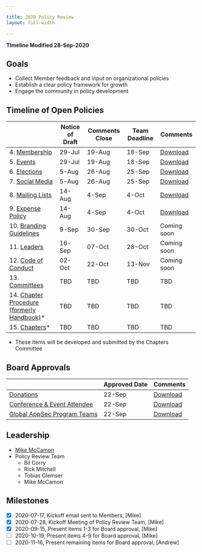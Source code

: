 ```yaml
---

title: 2020 Policy Review
layout: full-width

---
```


**TImeline Modified 28-Sep-2020**

## Goals

* Collect Member feedback and input on organizational policies
* Establish a clear policy framework for growth
* Engage the community in policy development

## Timeline of Open Policies

|   | Notice of Draft | Comments Close | Team Deadline | Comments |
| --- | --- | --- | --- | --- |
|  4. [Membership](/www-policy/operational/membership) | 29-Jul | 19-Aug | 18-Sep |[Download](/www-staff/files/2020-policy-review-feedback/Policy-Mebership-Feedback.pdf)  |
|  5. [Events](/www-policy/operational/events) | 29-Jul | 19-Aug | 18-Sep |[Download](/www-staff/files/2020-policy-review-feedback/Policy-Events-Feedback.pdf)  |
|  6. [Elections](/www-policy/operational/election)| 5-Aug | 26-Aug | 25-Sep |[Download](/www-staff/files/2020-policy-review-feedback/Policy-Elections-Feedback.pdf)  |
|  7. [Social Media](/www-policy/operational/social-media) | 5-Aug | 26-Aug | 25-Sep |[Download](/www-staff/files/2020-policy-review-feedback/Policy-Social-Media-Feedback.pdf) |
|  8. [Mailing Lists](/www-policy/operational/mailing-list) | 14-Aug | 4-Sep | 4-Oct |[Download](/www-staff/files/2020-policy-review-feedback/Policy-Mailing-Lists-Feedback.pdf) |
|  9. [Expense Policy](/www-policy/operational/expense-reimbursement) | 14-Aug | 4-Sep | 4-Oct |[Download](/www-staff/files/2020-policy-review-feedback/Policy-Expenses-Feedback.pdf) |
|  10. [Branding Guidelines](/www-policy/operational/branding) | 9-Sep | 30-Sep | 30-Oct  |Coming soon |
|  11. [Leaders](/www-policy/operational/leader) | 16-Sep | 07-Oct | 28-Oct |Coming soon |
|  12. [Code of Conduct](/www-policy/operational/code-of-conduct-2) | 02-Oct | 22-Oct | 13-Nov |Coming soon |
|  13. [Committees](/www-policy/operational/committees) | TBD | TBD | TBD | TBD |
|  14. [Chapter Procedure (formerly Handbook)](/www-policy/guidebook/chapter-leader)* | TBD | TBD | TBD | TBD |
|  15. [Chapters](/www-policy/operational/chapters)* | TBD | TBD | TBD | TBD |

* These items will be developed and submitted by the Chapters Committee

## Board Approvals
|   | Approved Date | Comments |
| --- | --- | --- |
| [Donations](/www-policy/operational/donations) | 22-Sep | [Download](/www-staff/files/2020-policy-review-feedback/Policy-Feedback-donations.pdf) |
| [Conference & Event Attendee](/www-policy/operational/conferences-events) | 22-Sep | [Download](/www-staff/files/2020-policy-review-feedback/Policy-Feedback-event-attendee.pdf) |
| [Global AppSec Program Teams](/www-policy/operational/program-team) | 22-Sep | [Download](/www-staff/files/2020-policy-review-feedback/Policy-Feedback-global-event-teams.pdf)  |


## Leadership
* [Mike McCamon](mailto:mike.mccamon@owasp.com?subject=Policy%20Review)
* Policy Review Team 
  * Bil Corry
  * Rick Mitchell
  * Tobias Glemser
  * Mike McCamon
  
## Milestones

- [x] 2020-07-17, Kickoff email sent to Members, [Mike]
- [x] 2020-07-28, Kickoff Meeting of Policy Review Team, [Mike]
- [x] 2020-09-15, Present items 1-3 for Board approval, [Mike]
- [ ] 2020-10-19, Present items 4-9 for Board approval, [Mike]
- [ ] 2020-11-16, Present remaining items for Board approval, [Andrew]

